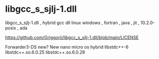 # libgcc_s_sjlj-1.dll
libgcc_s_sjlj-1.dll , hybrid gcc dll linux windows , fortran , java , jit , 10.2.0-posix , ada

https://github.com/Griggorii/libgcc_s_sjlj-1.dll/blob/main/LICENSE

Forwarder3-DS new? New nano micro os hybrid libstdc++-6 libstdc++.so.6.0.25 libstdc++.so.6.0.28 


